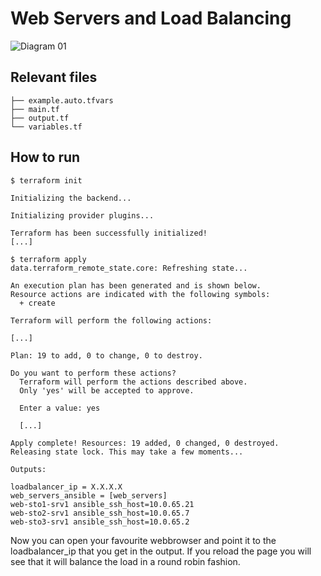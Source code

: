 # Web Servers and Load Balancing

![Diagram 01](img/02.png)

## Relevant files

```less
├── example.auto.tfvars
├── main.tf
├── output.tf
└── variables.tf
```

## How to run

```shell
$ terraform init

Initializing the backend...

Initializing provider plugins...

Terraform has been successfully initialized!
[...]
```

```shell
$ terraform apply
data.terraform_remote_state.core: Refreshing state...

An execution plan has been generated and is shown below.
Resource actions are indicated with the following symbols:
  + create

Terraform will perform the following actions:

[...]

Plan: 19 to add, 0 to change, 0 to destroy.

Do you want to perform these actions?
  Terraform will perform the actions described above.
  Only 'yes' will be accepted to approve.

  Enter a value: yes

  [...]

Apply complete! Resources: 19 added, 0 changed, 0 destroyed.
Releasing state lock. This may take a few moments...

Outputs:

loadbalancer_ip = X.X.X.X
web_servers_ansible = [web_servers]
web-sto1-srv1 ansible_ssh_host=10.0.65.21
web-sto2-srv1 ansible_ssh_host=10.0.65.7
web-sto3-srv1 ansible_ssh_host=10.0.65.2
```

Now you can open your favourite webbrowser and point it to
the loadbalancer_ip that you get in the output. If you reload
the page you will see that it will balance the load in a
round robin fashion.
